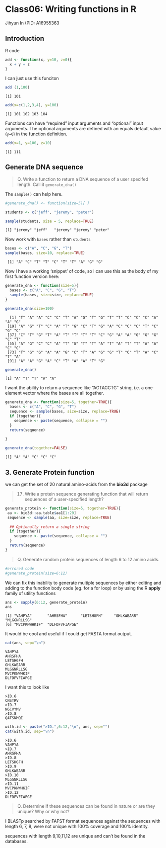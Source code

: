 # Class06: Writing functions in R
Jihyun In (PID: A16955363

## Introduction

R code

``` r
add <- function(x, y=10, z=0){
  x + y + z
}
```

I can just use this funciton

``` r
add (1,100)
```

    [1] 101

``` r
add(x=c(1,2,3,4), y=100)
```

    [1] 101 102 103 104

Functions can have “required” input arguments and “optional” input
arguments. The optional arguments are defined with an equals default
value (`y=0`) in the function definition.

``` r
add(x=1, y=100, z=10)
```

    [1] 111

## Generate DNA sequence

> Q. Write a function to return a DNA sequence of a user specifed
> length. Call it `generate_dna()`

The `sample()` can help here.

``` r
#generate_dna() <- function(size=5){ }

students <- c("jeff", "jeremy", "peter")

sample(students, size = 5, replace=TRUE)
```

    [1] "jeremy" "jeff"   "jeremy" "jeremy" "peter" 

Now work with `bases` rather than `students`

``` r
bases <- c("A", "C", "G", "T")
sample(bases, size=10, replace=TRUE)
```

     [1] "A" "C" "T" "T" "C" "T" "T" "A" "G" "G"

Now I have a working ‘snippet’ of code, so I can use this as the body of
my first function version here:

``` r
generate_dna <- function(size=5){
  bases <- c("A", "C", "G", "T")
  sample(bases, size=size, replace=TRUE)
}
```

``` r
generate_dna(size=100)
```

      [1] "T" "A" "A" "C" "C" "T" "A" "G" "T" "G" "T" "T" "C" "C" "C" "A" "A" "G"
     [19] "A" "G" "T" "C" "A" "T" "G" "C" "T" "G" "A" "C" "C" "C" "T" "C" "G" "C"
     [37] "C" "T" "G" "T" "A" "T" "T" "T" "T" "C" "G" "A" "A" "G" "G" "G" "C" "T"
     [55] "A" "G" "C" "C" "A" "T" "G" "T" "T" "A" "T" "A" "T" "T" "A" "A" "C" "C"
     [73] "T" "G" "G" "A" "A" "G" "C" "T" "A" "G" "G" "T" "C" "T" "A" "C" "T" "A"
     [91] "A" "A" "G" "A" "C" "T" "A" "A" "T" "G"

``` r
generate_dna()
```

    [1] "A" "T" "T" "A" "A"

I want the ability to return a sequence like “AGTACCTG” string, i.e. a
one element vector where the bases are all together.

``` r
generate_dna <- function(size=5, together=TRUE){
  bases <- c("A", "C", "G", "T")
  sequence <- sample(bases, size=size, replace=TRUE)
  if (together){
    sequence <- paste(sequence, collapse = "")
  }
  return(sequence)
  
}
```

``` r
generate_dna(together=FALSE)
```

    [1] "A" "A" "C" "C" "C"

## 3. Generate Protein function

we can get the set of 20 natural amino-acids from the **bio3d** package

> 17. Write a protein sequence generating function that will return
>     sequences of a user-specified length?

``` r
generate_protein <- function(size=5, together=TRUE){
 aa <- bio3d::aa.table$aa1[1:20]
 sequence <- sample(aa, size=size, replace=TRUE)
 
  ## Optionally return a single string 
  if (together){
    sequence <- paste(sequence, collapse = "")
  }
  return(sequence)
}
```

> Q. Generate random protein sequences of length 6 to 12 amino acids.

``` r
#errored code
#generate_protein(size=6:12)
```

We can fix this inability to generate multiple sequences by either
editing and adding to the function body code (eg. for a for loop) or by
using the R **apply** family of utility functions

``` r
ans <- sapply(6:12, generate_protein)
ans
```

    [1] "VAHPYA"       "AHRSFHA"      "LETSHGFH"     "GHLKWEARR"    "MLGGNRLLSG"  
    [6] "MVCPKNWHKIF"  "DLFDFVFIAPGE"

It would be cool and useful if I could get FASTA format output.

``` r
cat(ans, sep="\n")
```

    VAHPYA
    AHRSFHA
    LETSHGFH
    GHLKWEARR
    MLGGNRLLSG
    MVCPKNWHKIF
    DLFDFVFIAPGE

I want this to look like

    >ID.6
    CNSTRV
    >ID.7
    NGCVYMV
    >ID.8
    QATSNMQI

``` r
with.id <- paste(">ID.",6:12,"\n", ans, sep="")
cat(with.id, sep="\n")
```

    >ID.6
    VAHPYA
    >ID.7
    AHRSFHA
    >ID.8
    LETSHGFH
    >ID.9
    GHLKWEARR
    >ID.10
    MLGGNRLLSG
    >ID.11
    MVCPKNWHKIF
    >ID.12
    DLFDFVFIAPGE

> Q. Determine if these sequences can be found in nature or are they
> unique? Why or why not?

I BLASTp searched by FAFST format sequences against the sequences with
length 6, 7, 8, were not unique with 100% coverage and 100% identity.

sequences with length 9,10,11,12 are unique and can’t be found in the
databases.
